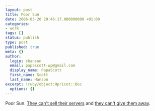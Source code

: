 ```yaml
---
layout: post
title: Poor Sun
date: 2006-03-20 20:46:17.000000000 +01:00
categories:
- work
tags: []
status: publish
type: post
published: true
meta: {}
author:
  login: shanson
  email: papascott-wp@gmail.com
  display_name: PapaScott
  first_name: Scott
  last_name: Hanson
excerpt: !ruby/object:Hpricot::Doc
  options: {}
---
```

<p>Poor Sun. <a href="http://joyeur.com/2006/03/20/the-sun-doesnt-shine-on-me">They can't sell their servers</a> and <a href="http://kalsey.com/2006/03/sun_niagra_server_trial_making_a_strategic_mistake/">they can't give them away</a>.</p>
